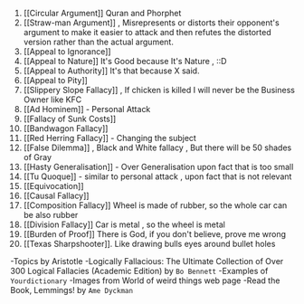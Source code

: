 1. [[Circular Argument]] Quran and Phorphet
2. [[Straw-man Argument]] , Misrepresents or distorts their opponent's argument to make it easier to attack and then refutes the distorted version rather than the actual argument.
3. [[Appeal to Ignorance]]
4. [[Appeal to Nature]] It's Good because It's Nature , ::D
5. [[Appeal to Authority]]  It's that because X said.
6. [[Appeal to Pity]]
7. [[Slippery Slope Fallacy]] , If chicken is killed I will never be the Business Owner like KFC
8. [[Ad Hominem]] - Personal Attack
9. [[Fallacy of Sunk Costs]]
10. [[Bandwagon Fallacy]]
12. [[Red Herring Fallacy]] - Changing the subject
13. [[False Dilemma]] , Black and White fallacy ,  But there will be 50 shades of Gray
14. [[Hasty Generalisation]] - Over Generalisation upon fact that is too small
15. [[Tu Quoque]] - similar to personal attack , upon fact that is not relevant
16. [[Equivocation]]
17. [[Causal Fallacy]]
18. [[Composition Fallacy]] Wheel is made of rubber, so the whole car can be also rubber
19. [[Division Fallacy]] Car is metal , so the wheel is metal 
20. [[Burden of Proof]] There is God, if you don't believe, prove me wrong
21. [[Texas Sharpshooter]]. Like drawing bulls eyes around bullet holes

-Topics by Aristotle
-Logically Fallacious: The Ultimate Collection of Over 300 Logical Fallacies (Academic Edition) by `Bo Bennett`
-Examples of `Yourdictionary`
-Images from World of weird things web page
-Read the Book, Lemmings! by `Ame Dyckman`

